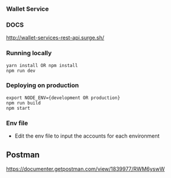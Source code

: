 ### Wallet Service

### DOCS
http://wallet-services-rest-api.surge.sh/

### Running locally
```
yarn install OR npm install
npm run dev
```

### Deploying on production
```
export NODE_ENV={development OR production}
npm run build
npm start
```

### Env file

- Edit the env file to input the accounts for each environment

## Postman

https://documenter.getpostman.com/view/1839977/RWM6yswW
